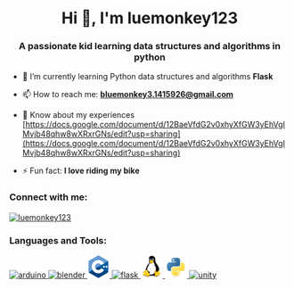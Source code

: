 <h1 align="center">Hi 👋, I'm luemonkey123</h1>
<h3 align="center">A passionate kid learning data structures and algorithms in python</h3>

- 🌱 I’m currently learning Python data structures and algorithms **Flask**

- 📫 How to reach me: **bluemonkey3.1415926@gmail.com**

- 📄 Know about my experiences [https://docs.google.com/document/d/12BaeVfdG2v0xhyXfGW3yEhVgIMvjb48qhw8wXRxrGNs/edit?usp=sharing](https://docs.google.com/document/d/12BaeVfdG2v0xhyXfGW3yEhVgIMvjb48qhw8wXRxrGNs/edit?usp=sharing)

- ⚡ Fun fact: **I love riding my bike**

<h3 align="left">Connect with me:</h3>
<p align="left">
<a href="https://www.leetcode.com/luemonkey123" target="blank"><img align="center" src="https://raw.githubusercontent.com/rahuldkjain/github-profile-readme-generator/master/src/images/icons/Social/leet-code.svg" alt="luemonkey123" height="30" width="40" /></a>
</p>

<h3 align="left">Languages and Tools:</h3>
<p align="left"> <a href="https://www.arduino.cc/" target="_blank" rel="noreferrer"> <img src="https://cdn.worldvectorlogo.com/logos/arduino-1.svg" alt="arduino" width="40" height="40"/> </a> <a href="https://www.blender.org/" target="_blank" rel="noreferrer"> <img src="https://download.blender.org/branding/community/blender_community_badge_white.svg" alt="blender" width="40" height="40"/> </a> <a href="https://www.w3schools.com/cpp/" target="_blank" rel="noreferrer"> <img src="https://raw.githubusercontent.com/devicons/devicon/master/icons/cplusplus/cplusplus-original.svg" alt="cplusplus" width="40" height="40"/> </a> <a href="https://flask.palletsprojects.com/" target="_blank" rel="noreferrer"> <img src="https://www.vectorlogo.zone/logos/pocoo_flask/pocoo_flask-icon.svg" alt="flask" width="40" height="40"/> </a> <a href="https://www.linux.org/" target="_blank" rel="noreferrer"> <img src="https://raw.githubusercontent.com/devicons/devicon/master/icons/linux/linux-original.svg" alt="linux" width="40" height="40"/> </a> <a href="https://www.python.org" target="_blank" rel="noreferrer"> <img src="https://raw.githubusercontent.com/devicons/devicon/master/icons/python/python-original.svg" alt="python" width="40" height="40"/> </a> <a href="https://unity.com/" target="_blank" rel="noreferrer"> <img src="https://www.vectorlogo.zone/logos/unity3d/unity3d-icon.svg" alt="unity" width="40" height="40"/> </a> </p>
